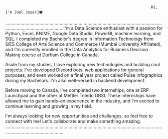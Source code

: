                                                                      Hi, I'm Joel Jose!👋🕊️
.........................................................................................................................................................................
I'm a Data Science enthusiast with a passion for Python, Excel, KNIME, Google Data Studio, PowerBI, machine learning, and SQL. I completed my Bachelor's degree in Information Technology from SIES College of Arts Science and Commerce (Mumbai University Affiliated), and I'm currently enrolled in the Data Analytics for Business Decision Making course at Durham College in Canada.

Aside from my studies, I love exploring new technologies and building cool projects. I've developed Discord bots, web applications for general purposes, and even worked on a final year project called Pulse Infographics during my Bachelors. I'm also well-versed in backend development.

Before moving to Canada, I've completed two internships, one at ERP Launchpad and the other at Mettler Toledo GBSI. These internships have allowed me to gain hands-on experience in the industry, and I'm excited to continue learning and growing in my field.

I'm always looking for new opportunities and challenges, so feel free to connect with me! Let's collaborate and make something amazing.
..........................................................................................................................................................................

